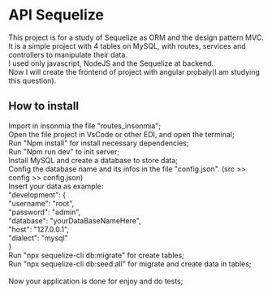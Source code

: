 # API Sequelize

This project is for a study of Sequelize as ORM and the design pattern MVC.<br>
It is a simple project with 4 tables on MySQL, with routes, services and controllers to manipulate their data.<br>
I used only javascript, NodeJS and the Sequelize at backend.<br>
Now I will create the frontend of project with angular probaly(I am studying this question).<br>

## How to install

Import in insonmia the file "routes_insonmia";<br>
Open the file project in VsCode or other EDI, and open the terminal;<br>
Run "Npm install" for install necessary dependencies;<br>
Run "Npm run dev" to init server;<br>
Install MySQL and create a database to store data;<br>
Config the database name and its infos in the file "config.json". (src >> config >> config.json)<br>
Insert your data as example:<br>
"development": {<br>
"username": "root",<br>
"password": "admin",<br>
"database": "yourDataBaseNameHere",<br>
"host": "127.0.0.1",<br>
"dialect": "mysql"<br>
}<br>
Run "npx sequelize-cli db:migrate" for create tables;<br>
Run "npx sequelize-cli db:seed:all" for migrate and create data in tables;<br>
<br>
Now your application is done for enjoy and do tests;<br>
